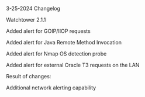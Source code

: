 3-25-2024 Changelog

Watchtower 2.1.1

Added alert for GOIP/IIOP requests

Added alert for Java Remote Method Invocation

Added alert for Nmap OS detection probe

Added alert for external Oracle T3 requests on the LAN


Result of changes:

Additional network alerting capability
